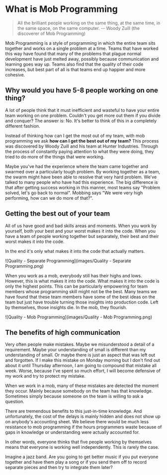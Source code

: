 # What is Mob Programming

>All the brilliant people working on the same thing, at the same time, in the same space, on the same computer. -- Woody Zuill (the discoverer of Mob Programming)

Mob Programming is a style of programming in which the entire team sits together and works on a single problem at a time. Teams that have worked this way have found that many of the problems that plague normal development have just melted away, possibly because communication and learning goes way up. Teams also find that the quality of their code increases, but best part of all is that teams end up happier and more cohesive.

## Why would you have 5-8 people working on one thing?

A lot of people think that it must inefficient and wasteful to have your entire team working on one problem. Couldn't you get more out them if you divide and conquer? The answer is: No. It's better to think of this in a completely different fashion.

Instead of thinking how can I get the most out of my team, with mob programming we ask **how can I get the best out of my team?** This process was discovered by Woody Zuill and his team at Hunter Industries. Through the process of constantly paying attention to what they were doing, they tried to do more of the things that were working.

Maybe you've had the experience where the team came together and swarmed over a particularly tough problem. By working together as a team, the swarm might have been able to resolve that very hard problem. We've talked to many people who have had this experience. The big difference is that after getting success working in this manner, most teams say "Problem solved, let's go back to normal". Mobbing says "We were very high performing, how can we do more of that?".

## Getting the best out of your team

All of us have good and bad skills areas and moments. When you work by yourself, both your best and your worst makes it into the code. When you have a team of people working together but separately, their best and their worst makes it into the code.

In the end it's only what makes it into the code that actually matters.

![Quality - Separate Programming](images/Quality - Separate Programming.png)

When you work as a mob, everybody still has their highs and lows. However, this is what makes it into the code. What makes it into the code is only the highest points. This can be particularly empowering for team members whose programming skill might not be the best. Many teams we have found that these team members have some of the best ideas on the team but just have trouble turning those insights into production code. Left by themselves, those insights die. In the mob, they flourish.

![Quality - Mob Programming](images/Quality - Mob Programming.png)

## The benefits of high communication

Very often people make mistakes. Maybe we misunderstood a detail of a requirement. Maybe your understanding of small is different than my understanding of small. Or maybe there is just an aspect that was left out and forgotten. If I make this mistake on Monday morning but I don't find out about it until Thursday afternoon, I am going to compound that mistake all week. Worse, because I've spent so much effort, I will become defensive of my work and try to protect my mistake.

When we work in a mob, many of these mistakes are detected the moment they occur. Mainly because somebody on the team has that knowledge. Sometimes simply because someone on the team is willing to ask a question.

There are tremendous benefits to this just-in-time knowledge. And unfortunately, the cost of the delays is mainly hidden and does not show up on anybody's accounting sheet. We believe there would be much less resistance to mob programming if the hours programmers waste because of gaps in knowledge or understanding were actually accounted for.

In other words, everyone thinks that five people working by themselves means that everyone is working well independently. This is rarely the case.

Imagine a jazz band. Are you going to get better music if you put everyone together and have them play a song or if you send them off to record separate pieces and then try to integrate them later? 
